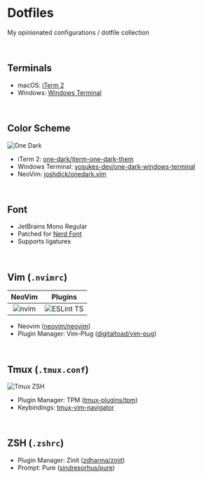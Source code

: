 # Dotfiles
My opinionated configurations / dotfile collection

<br/>

## Terminals
+ macOS: [iTerm 2](https://github.com/gnachman/iTerm2)
+ Windows: [Windows Terminal](https://github.com/microsoft/terminal)

<br/>

## Color Scheme
![One Dark](https://raw.githubusercontent.com/joshdick/onedark.vim/main/img/color_reference.png)
+ iTerm 2: [one-dark/iterm-one-dark-them](https://github.com/one-dark/iterm-one-dark-theme)
+ Windows Terminal: [yosukes-dev/one-dark-windows-terminal](https://github.com/yosukes-dev/one-dark-windows-terminal)
+ NeoVim: [joshdick/onedark.vim](https://github.com/joshdick/onedark.vim)

<br/>

## Font
+ JetBrains Mono Regular
+ Patched for [Nerd Font](https://github.com/ryanoasis/nerd-fonts)
+ Supports ligatures

<br/>

## Vim (`.nvimrc`)
NeoVim                     |Plugins
:-------------------------:|:-------------------------:
![nvim](https://user-images.githubusercontent.com/21199796/137209162-864ab137-3efd-4457-ade0-838e7cba761a.png)  |  ![ESLint TS](https://user-images.githubusercontent.com/21199796/137209295-2cca17ba-dc55-43e8-985c-a9e5035851de.png)

+ Neovim ([neovim/neovim](https://github.com/neovim/neovim))
+ Plugin Manager: Vim-Plug ([digitaltoad/vim-pug](https://github.com/digitaltoad/vim-pug))

<br/>

## Tmux (`.tmux.conf`)
![Tmux ZSH](https://user-images.githubusercontent.com/21199796/137209241-6c7b7b2e-c7a7-4d4b-981e-43910974ee15.png)
+ Plugin Manager: TPM ([tmux-plugins/tpm](https://github.com/tmux-plugins/tpm))
+ Keybindings: [tmux-vim-navigator](https://github.com/christoomey/vim-tmux-navigator)

<br/>

## ZSH (`.zshrc`)
+ Plugin Manager: Zinit ([zdharma/zinit](https://github.com/zdharma/zinit))
+ Prompt: Pure ([sindresorhus/pure](https://github.com/sindresorhus/pure))
